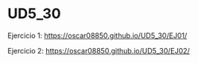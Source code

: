 # UD5_30

Ejercicio 1: https://oscar08850.github.io/UD5_30/EJ01/

Ejercicio 2: https://oscar08850.github.io/UD5_30/EJ02/
